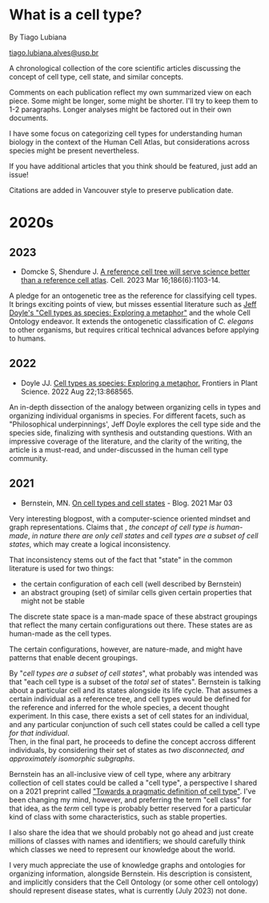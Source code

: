 # What is a cell type? 

By Tiago Lubiana 

tiago.lubiana.alves@usp.br

A chronological collection of the core scientific articles discussing the concept of cell type, cell state, and similar concepts.

Comments on each publication reflect my own summarized view on each piece. Some might be longer, some might be shorter. I'll try to keep them to 1-2 paragraphs.
Longer analyses might be factored out in their own documents. 

I have some focus on categorizing cell types for understanding human biology in the context of the Human Cell Atlas, but considerations across species might be present nevertheless.

If you have additional articles that you think should be featured, just add an issue! 

Citations are added in Vancouver style to preserve publication date.



# 2020s

## 2023 

- Domcke S, Shendure J. [A reference cell tree will serve science better than a reference cell atlas](https://doi.org/10.1016/j.cell.2023.02.016). Cell. 2023 Mar 16;186(6):1103-14. 

A pledge for an ontogenetic tree as the reference for classifying cell types. It brings exciting points of view, but misses essential literature such as [Jeff Doyle's "Cell types as species: Exploring a metaphor"](https://doi.org/10.3389/fpls.2022.868565) and the whole Cell Ontology endeavor. It extends the ontogenetic classification of *C. elegans* to other organisms, but requires critical technical advances before applying to humans.


## 2022 

- Doyle JJ. [Cell types as species: Exploring a metaphor.](https://doi.org/10.3389/fpls.2022.868565) Frontiers in Plant Science. 2022 Aug 22;13:868565.

An in-depth dissection of the analogy between organizing cells in types and organizing individual organisms in species. For different facets, such as "Philosophical underpinnings', Jeff Doyle explores the cell type side and the species side, finalizing with synthesis and outstanding questions. With an impressive coverage of the literature, and the clarity of the writing, the article is a must-read, and under-discussed in the human cell type community.  

## 2021

- Bernstein, MN.  [On cell types and cell states](https://mbernste.github.io/posts/cell_types_cell_states/)  - Blog. 2021 Mar 03

Very interesting blogpost, with a computer-science oriented mindset and graph representations. Claims that , *the concept of cell type is human-made*, *in nature there are only cell states* and *cell types are a subset of cell states*, which may create a logical inconsistency. 

That inconsistency stems out of the fact that "state" in the common literature is used for two things:
 * the certain configuration of each cell (well described by Bernstein) 
 * an abstract grouping (set) of similar cells given certain properties that might not be stable 

The discrete state space is a man-made space of these abstract groupings that reflect the many certain configurations out there. 
These states are as human-made as the cell types. 

The certain configurations, however, are nature-made, and might have patterns that enable decent groupings. 

By "*cell types are a subset of cell states*", what probably was intended was that "each cell type is a subset of the *total set* of states". Bernstein is talking about a particular cell and its states alongside its life cycle. That assumes a certain individual as a reference tree, and cell types would be defined for the reference and inferred for the whole species, a decent thought experiment. In this case, there exists a set of cell states for an individual, and any particular conjunction of such cell states could be called a cell type _for that individual_.  
Then, in the final part, he proceeds to define the concept accross different individuals, by considering their set of states as *two disconnected, and approximately isomorphic subgraphs*.

Bernstein has an all-inclusive view of cell type, where any arbitrary collection of cell states could be called a "cell type", a perspective I shared on a 2021 preprint called ["Towards a pragmatic definition of cell type"](https://www.authorea.com/users/384178/articles/501068-towards-a-pragmatic-definition-of-cell-type). I've been changing my mind, however, and preferring the term "cell class" for that idea, as the *term* cell type is probably better reserved for a particular kind of class with some characteristics, such as stable properties. 

I also share the idea that we should probably not go ahead and just create millions of classes with names and identifiers; we should carefully think which classes we need to represent our knowledge about the world. 

I very much appreciate the use of knowledge graphs and ontologies for organizing information, alongside Bernstein. 
His description is consistent, and implicitly considers that the Cell Ontology (or some other cell ontology) should represent disease states, what is currently (July 2023) not done. 






